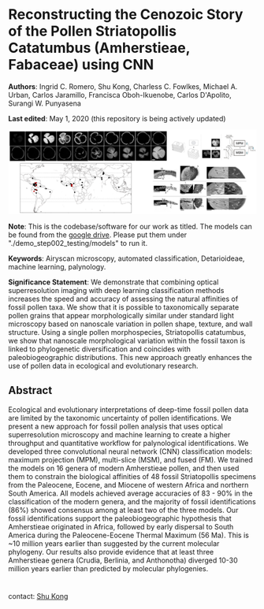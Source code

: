 # Reconstructing the Cenozoic Story of the Pollen Striatopollis Catatumbus (Amherstieae, Fabaceae) using CNN

**Authors**: Ingrid C. Romero, Shu Kong, Charless C. Fowlkes, Michael A. Urban, Carlos Jaramillo, Francisca Oboh-Ikuenobe, Carlos D'Apolito, Surangi W. Punyasena

**Last edited**: May 1, 2020 (this repository is being actively updated)

![alt text](./tmp/splash_fig.png "display")



**Note**:
This is the codebase/software for our work as titled. The models can be found from the [google drive](https://drive.google.com/open?id=1Qx5tEvGN5OKvTUt1s9u3a8LL4STXuHjt). Please put them under "./demo_step002_testing/models" to run it. 

**Keywords**: 
Airyscan microscopy, automated classification, Detarioideae, machine learning, palynology.

**Significance Statement**: 
We demonstrate that combining optical superresolution imaging with deep learning classification methods increases the speed and accuracy of assessing the natural affinities of fossil pollen taxa. We show that it is possible to taxonomically separate pollen grains that appear morphologically similar under standard light microscopy based on nanoscale variation in pollen shape, texture, and wall structure. Using a single pollen morphospecies, Striatopollis catatumbus, we show that nanoscale morphological variation within the fossil taxon is linked to phylogenetic diversification and coincides with paleobiogeographic distributions. This new approach greatly enhances the use of pollen data in ecological and evolutionary research.


## Abstract

Ecological and evolutionary interpretations of deep-time fossil pollen data are limited by the taxonomic uncertainty of pollen identifications. We present a new approach for fossil pollen analysis that uses optical superresolution microscopy and machine learning to create a higher throughput and quantitative workflow for palynological identifications. We developed three convolutional neural network (CNN) classification models: maximum projection (MPM), multi-slice (MSM), and fused (FM). We trained the models on 16 genera of modern Amherstieae pollen, and then used them to constrain the biological affinities of 48 fossil Striatopollis specimens from the Paleocene, Eocene, and Miocene of western Africa and northern South America. All models achieved average accuracies of 83 - 90% in the classification of the modern genera, and the majority of fossil identifications (86%) showed consensus among at least two of the three models. Our fossil identifications support the paleobiogeographic hypothesis that Amherstieae originated in Africa, followed by early dispersal to South America during the Paleocene-Eocene Thermal Maximum (56 Ma). This is ~10 million years earlier than suggested by the current molecular phylogeny. Our results also provide evidence that at least three Amherstieae genera (Crudia, Berlinia, and Anthonotha) diverged 10-30 million years earlier than predicted by molecular phylogenies.



#
###

contact: [Shu Kong](http://www.cs.cmu.edu/~shuk/)
